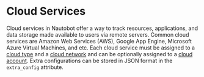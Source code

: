 # Cloud Services

Cloud services in Nautobot offer a way to track resources, applications, and data storage made available to users via remote servers. Common cloud services are Amazon Web Services (AWS), Google App Engine, Microsoft Azure Virtual Machines, and etc. Each cloud service must be assigned to a [cloud type](./cloudtype.md) and a [cloud network](./cloudnetwork.md) and can be optionally assigned to a [cloud account](./cloudaccount.md). Extra configurations can be stored in JSON format in the `extra_config` attribute.
